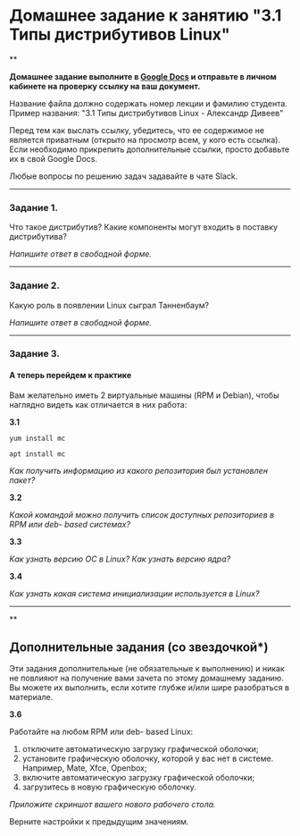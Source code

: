 # Домашнее задание к занятию "3.1 Типы дистрибутивов Linux"

**

**Домашнее задание выполните в [Google Docs](https://docs.google.com/) и отправьте в личном кабинете на проверку ссылку на ваш документ.** 

Название файла должно содержать номер лекции и фамилию студента. Пример названия: "3.1 Типы дистрибутивов Linux - Александр Дивеев"

Перед тем как выслать ссылку, убедитесь, что ее содержимое не является приватным (открыто на просмотр всем, у кого есть ссылка). Если необходимо прикрепить дополнительные ссылки, просто добавьте их в свой Google Docs.

Любые вопросы по решению задач задавайте в чате Slack.

---

### Задание 1.

Что такое дистрибутив? Какие компоненты могут входить в поставку дистрибутива?

*Напишите ответ в свободной форме.*

---

### Задание 2.

Какую роль в появлении Linux сыграл Танненбаум?

*Напишите ответ в свободной форме.*

---

### Задание 3. 


#### А теперь перейдем к практике

Вам желательно иметь 2 виртуальные машины (RPM и Debian), чтобы наглядно видеть как отличается в них работа:

**3.1** 

`yum install mc`

`apt install mc`

*Как получить информацию из какого репозитория был установлен пакет?*

**3.2** 

*Какой командой можно получить список доступных репозиториев в RPM или deb- based системах?*

**3.3**

*Как узнать версию ОС в Linux? Как узнать версию ядра?*

**3.4**

*Как узнать какая система инициализации используется в Linux?* 

---

**

## Дополнительные задания (со звездочкой*)
Эти задания дополнительные (не обязательные к выполнению) и никак не повлияют на получение вами зачета по этому домашнему заданию. Вы можете их выполнить, если хотите глубже и/или шире разобраться в материале.

**3.6**

Работайте на любом RPM или deb- based Linux:

1) отключите автоматическую загрузку графической оболочки;
2) установите графическую оболочку, которой у вас нет в системе. Например, Mate, Xfce, Openbox;
3) включите автоматическую загрузку графической оболочки;
4) загрузитесь в новую графическую оболочку.

*Приложите скриншот вашего нового рабочего стола.*

Верните настройки к предыдущим значениям.

